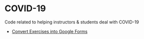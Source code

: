 # COVID-19
Code related to helping instructors &amp; students deal with COVID-19


- [Convert Exercises into Google Forms](./google-forms/)